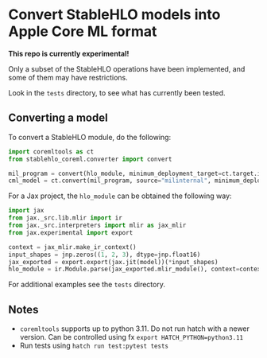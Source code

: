 # Convert StableHLO models into Apple Core ML format

**This repo is currently experimental!**

Only a subset of the StableHLO operations have been implemented, and some of them may have restrictions.

Look in the `tests` directory, to see what has currently been tested.

## Converting a model

To convert a StableHLO module, do the following:

```python
import coremltools as ct
from stablehlo_coreml.converter import convert

mil_program = convert(hlo_module, minimum_deployment_target=ct.target.iOS18)
cml_model = ct.convert(mil_program, source="milinternal", minimum_deployment_target=ct.target.iOS18)
```

For a Jax project, the `hlo_module` can be obtained the following way:

```python
import jax
from jax._src.lib.mlir import ir
from jax._src.interpreters import mlir as jax_mlir
from jax.experimental import export

context = jax_mlir.make_ir_context()
input_shapes = jnp.zeros((1, 2, 3), dtype=jnp.float16)
jax_exported = export.export(jax.jit(model))(*input_shapes)
hlo_module = ir.Module.parse(jax_exported.mlir_module(), context=context)
```

For additional examples see the `tests` directory.

## Notes
* `coremltools` supports up to python 3.11. Do not run hatch with a newer version.
  Can be controlled using fx `export HATCH_PYTHON=python3.11`
* Run tests using `hatch run test:pytest tests`
